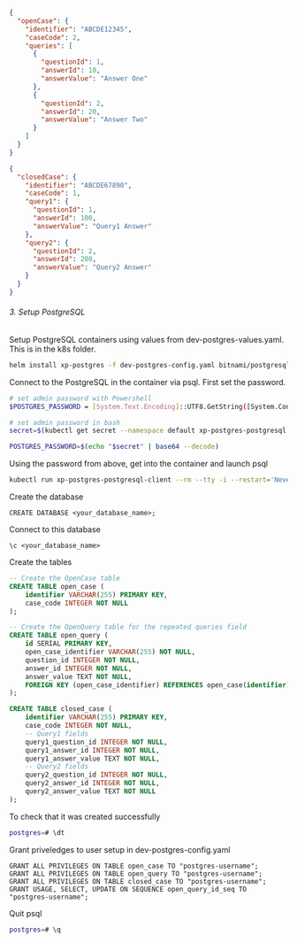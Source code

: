 
```json
{
  "openCase": {
    "identifier": "ABCDE12345",
    "caseCode": 2,
    "queries": [
      {
        "questionId": 1,
        "answerId": 10,
        "answerValue": "Answer One"
      },
      {
        "questionId": 2,
        "answerId": 20,
        "answerValue": "Answer Two"
      }
    ]
  }
}
```

```json
{
  "closedCase": {
    "identifier": "ABCDE67890",
    "caseCode": 1,
    "query1": {
      "questionId": 1,
      "answerId": 100,
      "answerValue": "Query1 Answer"
    },
    "query2": {
      "questionId": 2,
      "answerId": 200,
      "answerValue": "Query2 Answer"
    }
  }
}
```

###### 3. Setup PostgreSQL

Setup PostgreSQL containers using values from dev-postgres-values.yaml. This is in the k8s folder.

```sh
helm install xp-postgres -f dev-postgres-config.yaml bitnami/postgresql
```

Connect to the PostgreSQL in the container via psql. First set the password.

```sh
# set admin password with Powershell
$POSTGRES_PASSWORD = [System.Text.Encoding]::UTF8.GetString([System.Convert]::FromBase64String((kubectl get secret --namespace default xp-postgres-postgresql -o jsonpath="{.data.postgres-password}")))

# set admin password in bash
secret=$(kubectl get secret --namespace default xp-postgres-postgresql -o jsonpath="{.data.postgres-password}")

POSTGRES_PASSWORD=$(echo "$secret" | base64 --decode)
```

Using the password from above, get into the container and launch psql

```sh
kubectl run xp-postgres-postgresql-client --rm --tty -i --restart='Never' --namespace default --image docker.io/bitnami/postgresql:17.0.0-debian-12-r6 --env="PGPASSWORD=$POSTGRES_PASSWORD" --command -- psql --host xp-postgres-postgresql -U postgres -d postgres -p 5432
```

Create the database

```
CREATE DATABASE <your_database_name>;
```

Connect to this database

```
\c <your_database_name>
```

Create the tables

```sql
-- Create the OpenCase table
CREATE TABLE open_case (
    identifier VARCHAR(255) PRIMARY KEY,
    case_code INTEGER NOT NULL
);

-- Create the OpenQuery table for the repeated queries field
CREATE TABLE open_query (
    id SERIAL PRIMARY KEY,
    open_case_identifier VARCHAR(255) NOT NULL,
    question_id INTEGER NOT NULL,
    answer_id INTEGER NOT NULL,
    answer_value TEXT NOT NULL,
    FOREIGN KEY (open_case_identifier) REFERENCES open_case(identifier) ON DELETE CASCADE
);

CREATE TABLE closed_case (
    identifier VARCHAR(255) PRIMARY KEY,
    case_code INTEGER NOT NULL,
    -- Query1 fields
    query1_question_id INTEGER NOT NULL,
    query1_answer_id INTEGER NOT NULL,
    query1_answer_value TEXT NOT NULL,
    -- Query2 fields
    query2_question_id INTEGER NOT NULL,
    query2_answer_id INTEGER NOT NULL,
    query2_answer_value TEXT NOT NULL
);
```

To check that it was created successfully

```sh
postgres=# \dt
```

Grant priveledges to user setup in dev-postgres-config.yaml

```
GRANT ALL PRIVILEGES ON TABLE open_case TO "postgres-username";
GRANT ALL PRIVILEGES ON TABLE open_query TO "postgres-username";
GRANT ALL PRIVILEGES ON TABLE closed_case TO "postgres-username";
GRANT USAGE, SELECT, UPDATE ON SEQUENCE open_query_id_seq TO "postgres-username";
```

Quit psql

```sh
postgres=# \q
```